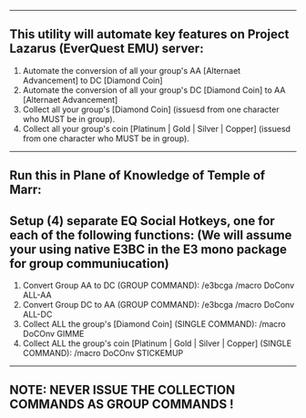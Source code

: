 -------------------------------------------------------------------
This utility will automate key features on Project Lazarus (EverQuest EMU) server:
-------------------------------------------------------------------
1) Automate the conversion of all your group's AA [Alternaet Advancement] to DC [Diamond Coin]
2) Automate the conversion of all your group's DC [Diamond Coin] to AA [Alternaet Advancement]
3) Collect all your group's [Diamond Coin] (issuesd from one character who MUST be in group).
4) Collect all your group's coin [Platinum | Gold | Silver | Copper] (issuesd from one character who MUST be in group).
-------------------------------------------------------------------
Run this in Plane of Knowledge of Temple of Marr:
-------------------------------------------------------------------
Setup (4) separate EQ Social Hotkeys, one for each of the following functions:
(We will assume your using native E3BC in the E3 mono package for group communiucation)
-------------------------------------------------------------------
1) Convert Group AA to DC (GROUP COMMAND): 
      /e3bcga /macro DoConv ALL-AA
2) Convert Group DC to AA (GROUP COMMAND): 
      /e3bcga /macro DoConv ALL-DC
3) Collect ALL the group's [Diamond Coin] (SINGLE COMMAND): 
      /macro DoCOnv GIMME
4) Collect ALL the group's coin [Platinum | Gold | Silver | Copper] (SINGLE COMMAND): 
      /macro DoCOnv STICKEMUP
-------------------------------------------------------------------
NOTE: NEVER ISSUE THE COLLECTION COMMANDS AS GROUP COMMANDS !
-------------------------------------------------------------------
